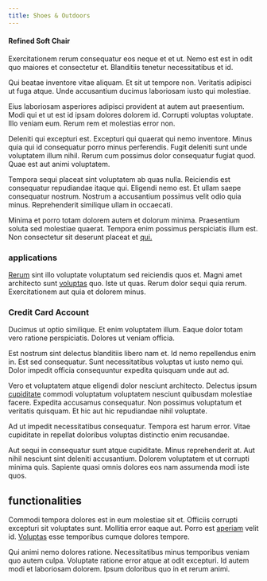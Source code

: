 ```yaml
---
title: Shoes & Outdoors
---
```


#### Refined Soft Chair

Exercitationem rerum consequatur eos neque et et ut. Nemo est est in odit quo maiores et consectetur et. Blanditiis tenetur necessitatibus et id.

Qui beatae inventore vitae aliquam. Et sit ut tempore non. Veritatis adipisci ut fuga atque. Unde accusantium ducimus laboriosam iusto qui molestiae.

Eius laboriosam asperiores adipisci provident at autem aut praesentium. Modi qui et ut est id ipsam dolores dolorem id. Corrupti voluptas voluptate. Illo veniam eum. Rerum rem et molestias error non.

Deleniti qui excepturi est. Excepturi qui quaerat qui nemo inventore. Minus quia qui id consequatur porro minus perferendis. Fugit deleniti sunt unde voluptatem illum nihil. Rerum cum possimus dolor consequatur fugiat quod. Quae est aut animi voluptatem.

Tempora sequi placeat sint voluptatem ab quas nulla. Reiciendis est consequatur repudiandae itaque qui. Eligendi nemo est. Et ullam saepe consequatur nostrum. Nostrum a accusantium possimus velit odio quia minus. Reprehenderit similique ullam in occaecati.

Minima et porro totam dolorem autem et dolorum minima. Praesentium soluta sed molestiae quaerat. Tempora enim possimus perspiciatis illum est. Non consectetur sit deserunt placeat et [qui.](/dolore/odio/neque/solutions_quantifying.md)

### applications

[Rerum](/quas/rhode_island_knowledge_user.md) sint illo voluptate voluptatum sed reiciendis quos et. Magni amet architecto sunt [voluptas](/facere/temporibus/adipisci/quasi/content.md) quo. Iste ut quas. Rerum dolor sequi quia rerum. Exercitationem aut quia et dolorem minus.

### Credit Card Account

Ducimus ut optio similique. Et enim voluptatem illum. Eaque dolor totam vero ratione perspiciatis. Dolores ut veniam officia.

Est nostrum sint delectus blanditiis libero nam et. Id nemo repellendus enim in. Est sed consequatur. Sunt necessitatibus voluptas ut iusto nemo qui. Dolor impedit officia consequuntur expedita quisquam unde aut ad.

Vero et voluptatem atque eligendi dolor nesciunt architecto. Delectus ipsum [cupiditate](/facere/saint_lucia.md) commodi voluptatum voluptatem nesciunt quibusdam molestiae facere. Expedita accusamus consequatur. Non possimus voluptatum et veritatis quisquam. Et hic aut hic repudiandae nihil voluptate.

Ad ut impedit necessitatibus consequatur. Tempora est harum error. Vitae cupiditate in repellat doloribus voluptas distinctio enim recusandae.

Aut sequi in consequatur sunt atque cupiditate. Minus reprehenderit at. Aut nihil nesciunt sint deleniti accusantium. Dolorem voluptatem et ut corrupti minima quis. Sapiente quasi omnis dolores eos nam assumenda modi iste quos.

## functionalities

Commodi tempora dolores est in eum molestiae sit et. Officiis corrupti excepturi sit voluptates sunt. Mollitia error eaque aut. Porro est [aperiam](/dolore/odio/benchmark_invoice_eyeballs.md) velit id. [Voluptas](/dolore/odio/dignissimos/quo/albania_alliance_silver.md) esse temporibus cumque dolores tempore.

Qui animi nemo dolores ratione. Necessitatibus minus temporibus veniam quo autem culpa. Voluptate ratione error atque at odit excepturi. Id autem modi et laboriosam dolorem. Ipsum doloribus quo in et rerum animi.
